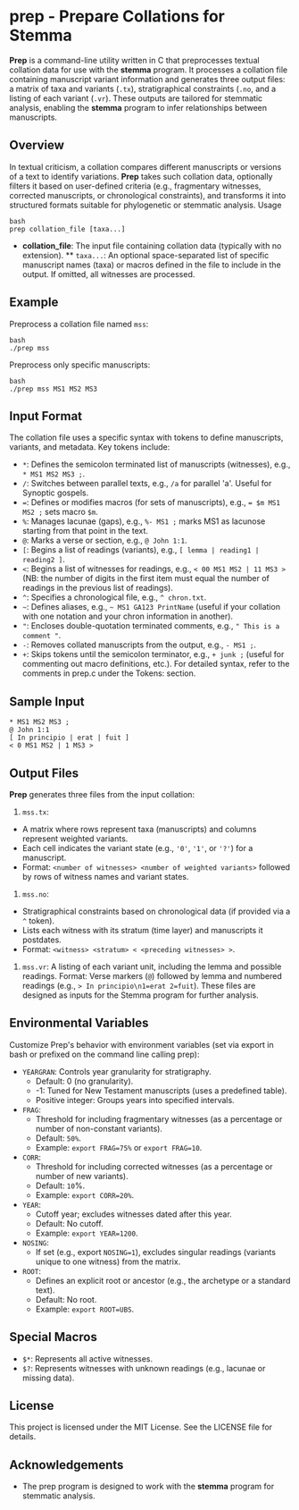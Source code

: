 # prep - Prepare Collations  for Stemma
**Prep** is a command-line utility written in C that preprocesses textual collation data for use with the **stemma** program. It processes a collation file containing manuscript variant information and generates three output files: a matrix of taxa and variants (`.tx`), stratigraphical constraints (`.no`, and a listing of each variant (`.vr`). These outputs are tailored for stemmatic analysis, enabling the **stemma** program to infer relationships between manuscripts.
## Overview
In textual criticism, a collation compares different manuscripts or versions of a text to identify variations. **Prep** takes such collation data, optionally filters it based on user-defined criteria (e.g., fragmentary witnesses, corrected manuscripts, or chronological constraints), and transforms it into structured formats suitable for phylogenetic or stemmatic analysis.
Usage
```
bash
prep collation_file [taxa...]
```
* **collation_file**: The input file containing collation data (typically with no extension).
** `taxa...`: An optional space-separated list of specific manuscript names (taxa) or macros defined in the file to include in the output. If omitted, all witnesses are processed.
## Example
Preprocess a collation file named `mss`:
```
bash
./prep mss
```
Preprocess only specific manuscripts:
```
bash
./prep mss MS1 MS2 MS3
```
## Input Format
The collation file uses a specific syntax with tokens to define manuscripts, variants, and metadata. Key tokens include:
* `*`: Defines the semicolon terminated list of manuscripts (witnesses), e.g., `* MS1 MS2 MS3 ;`.
* `/`: Switches between parallel texts, e.g., `/a` for parallel 'a'. Useful for Synoptic gospels.
* `=`: Defines or modifies macros (for sets of manuscripts), e.g., `= $m MS1 MS2 ;` sets macro `$m`.
* `%`: Manages lacunae (gaps), e.g., `%- MS1 ;` marks MS1 as lacunose starting from that point in the text.
* `@`: Marks a verse or section, e.g., `@ John 1:1`.
* `[`: Begins a list of readings (variants), e.g., `[ lemma | reading1 | reading2 ]`.
* `<`: Begins a list of witnesses for readings, e.g., `< 00 MS1 MS2 | 11 MS3 >` (NB: the number of digits in the first item must equal the number of readings in the previous list of readings).
* `^`: Specifies a chronological file, e.g., `^ chron.txt`.
* `~`: Defines aliases, e.g., `~ MS1 GA123 PrintName` (useful if your collation with one notation and your chron information in another).
* `"`: Encloses double-quotation terminated comments, e.g., `" This is a comment "`.
* `-`: Removes collated manuscripts from the output, e.g., `- MS1 ;`.
* `+`: Skips tokens until the semicolon terminator, e.g., `+ junk ;` (useful for commenting out macro definitions, etc.).
For detailed syntax, refer to the comments in prep.c under the Tokens: section.
## Sample Input
```
* MS1 MS2 MS3 ;
@ John 1:1
[ In principio | erat | fuit ]
< 0 MS1 MS2 | 1 MS3 >
```
## Output Files
**Prep** generates three files from the input collation:
1. `mss.tx`:
  * A matrix where rows represent taxa (manuscripts) and columns represent weighted variants.
  * Each cell indicates the variant state (e.g., `'0'`, `'1'`, or `'?'`) for a manuscript.
  * Format: `<number of witnesses> <number of weighted variants>` followed by rows of witness names and variant states.
1. `mss.no`:
  * Stratigraphical constraints based on chronological data (if provided via a `^` token).
  * Lists each witness with its stratum (time layer) and manuscripts it postdates.
  * Format: `<witness> <stratum> < <preceding witnesses> >`.
1. `mss.vr`:
  A listing of each variant unit, including the lemma and possible readings.
  Format: Verse markers (`@`) followed by lemma and numbered readings (e.g., `> In principio\n1=erat 2=fuit`).
  These files are designed as inputs for the Stemma program for further analysis.
## Environmental Variables
Customize Prep's behavior with environment variables (set via export in bash or prefixed on the command line calling prep):
* `YEARGRAN`:
  Controls year granularity for stratigraphy.
  * Default: 0 (no granularity).
  * -1: Tuned for New Testament manuscripts (uses a predefined table).
  * Positive integer: Groups years into specified intervals.
* `FRAG`:
  * Threshold for including fragmentary witnesses (as a percentage or number of non-constant variants).
  * Default: `50%`.
  * Example: `export FRAG=75%` or `export FRAG=10`.
* `CORR`:
  * Threshold for including corrected witnesses (as a percentage or number of new variants).
  * Default: `10`%.
  * Example: `export CORR=20%`.
* `YEAR`:
  * Cutoff year; excludes witnesses dated after this year.
  * Default: No cutoff.
  * Example: `export YEAR=1200`.
* `NOSING`:
  * If set (e.g., export `NOSING=1`), excludes singular readings (variants unique to one witness) from the matrix.
* `ROOT`:
  * Defines an explicit root or ancestor (e.g., the archetype or a standard text).
  * Default: No root.
  * Example: `export ROOT=UBS`.
## Special Macros
*  `$*`: Represents all active witnesses.
*  `$?`: Represents witnesses with unknown readings (e.g., lacunae or missing data).
## License
This project is licensed under the MIT License. See the LICENSE file for details.
## Acknowledgements
* The prep program is designed to work with the **stemma** program for stemmatic analysis.
